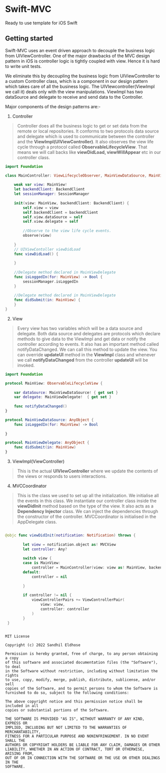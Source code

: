 # Swift-MVC
Ready to use template for iOS Swift

## Getting started

Swift-MVC uses an event driven approach to decouple the business logic from UIVIewController. One of the major drawbacks of the MVC design pattern in iOS is controller logic is tightly coupled with view. Hence it is hard to write unit tests. 

We eliminate this by decoupling the business logic from UIViewController to a custom Controller class, which is a component in our design pattern which takes care of all the business logic. The UIVIewcontroller(ViewImpl we call it) deals only with the view manipulations. ViewImpl has two dataSource and delegate to receive and send data to the Controller. 

Major components of the design patterns are:- 

1. Controller

> Controller does all the business logic to get or set data from the remote or local repositories. It conforms to two protocols data source and delegate which is used to communicate between the controller and the **ViewImpl(UIViewController)**. It also observes the view life cycle through a protocol called **ObservableLifecycleView**. That means we will call backs like **viewDidLoad, viewWillAppear** etc in our controller class. 

```swift
import Foundation

class MainController: ViewLifecycleObserver, MainViewDataSource, MainViewDelegate {
    
    weak var view: MainView!
    let backendClient: BackendClient
    let sessionManager: SessionManager
    
    init(view: MainView, backendClient: BackendClient) {
        self.view = view
        self.backendClient = backendClient
        self.view.dataSource = self
        self.view.delegate = self
        
        //Observe to the view life cycle events.
        observe(view)
        
    }
    // UIViewContoller viewDidLoad
    func viewDidLoad() {
        
    }
    
    //Delegate method declared in MainViewDelegate
    func isLoggedIn(for: MainView) -> Bool {
        sessionManager.isLoggedIn
    }
    
    //Delegate method declared in MainViewDelegate
    func didSubmit(in: MainView) {
    }
}
```

2. View

> Every view has two variables which will be a data source and delegate. Both data source and delegates are protocols which declare methods to give data to the ViewImpl and get data or notify the controller according to events. It also has an important method called notifyDataChanged. We can call this method to update the view. You can override **updateUI** method in the **ViewImpl** class and whenever we call **notifyDataChanged** from the controller **updateUI** will be invoked.

```swift
import Foundation

protocol MainView: ObservableLifecycleView {
    
    var dataSource: MainViewDataSource! { get set }
    var delegate: MainViewDelegate!  { get set }
    
    func notifyDataChanged()
}

protocol MainViewDataSource: AnyObject {
    func isLoggedIn(for: MainView) -> Bool
    
}

protocol MainViewDelegate: AnyObject {
    func didSubmit(in: MainView)
}
```

3. ViewImpl(ViewController)

> This is the actual **UIVIewController** where we update the contents of the views or responds to users interactions.

4. MVCCoordinator 

> This is the class we used to set up all the initialization. We initialise all the events in this class. We instantiate our controller class inside the **viewDidInit** method based on the type of the view. It also acts as a **Dependency Injector** class. We can inject the dependencies through the constructor of the controller. MVCCoordinator is initialised in the AppDelegate class.

```swift

@objc func viewDidInit(notification: Notification) throws {
        
        let view = notification.object as! MVCView
        let controller: Any?
        
        switch view {
        case is MainView:
            controller = MainController(view: view as! MainView, backendClient: backendClient)
        default:
            controller = nil
            
        }
        
        if controller != nil {
            viewControllerPairs += ViewControllerPair(
                view: view,
                controller: controller
            )
        }
 }
    
```

```
MIT License

Copyright (c) 2022 Sandhil Eldhose

Permission is hereby granted, free of charge, to any person obtaining a copy
of this software and associated documentation files (the "Software"), to deal
in the Software without restriction, including without limitation the rights
to use, copy, modify, merge, publish, distribute, sublicense, and/or sell
copies of the Software, and to permit persons to whom the Software is
furnished to do so, subject to the following conditions:

The above copyright notice and this permission notice shall be included in all
copies or substantial portions of the Software.

THE SOFTWARE IS PROVIDED "AS IS", WITHOUT WARRANTY OF ANY KIND, EXPRESS OR
IMPLIED, INCLUDING BUT NOT LIMITED TO THE WARRANTIES OF MERCHANTABILITY,
FITNESS FOR A PARTICULAR PURPOSE AND NONINFRINGEMENT. IN NO EVENT SHALL THE
AUTHORS OR COPYRIGHT HOLDERS BE LIABLE FOR ANY CLAIM, DAMAGES OR OTHER
LIABILITY, WHETHER IN AN ACTION OF CONTRACT, TORT OR OTHERWISE, ARISING FROM,
OUT OF OR IN CONNECTION WITH THE SOFTWARE OR THE USE OR OTHER DEALINGS IN THE
SOFTWARE.
 ```
